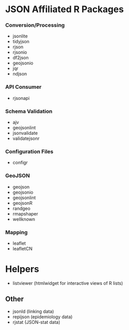 # JSON Affiliated R Packages

### Conversion/Processing
- jsonlite
- tidyjson
- rjson
- rjsonio
- df2json
- geojsonio
- jqr
- ndjson

### API Consumer
- rjsonapi

### Schema Validation
- ajv
- geojsonlint
- jsonvalidate
- validatejsonr

### Configuration Files
- configr

### GeoJSON
- geojson
- geojsonio
- geojsonlint
- geojsonR
- randgeo
- rmapshaper
- wellknown

### Mapping
- leaflet
- leafletCN

# Helpers
- listviewer (htmlwidget for interactive views of R lists)

## Other
- jsonId (linking data)
- repijson (epidemiology data)
- rjstat (JSON-stat data)
